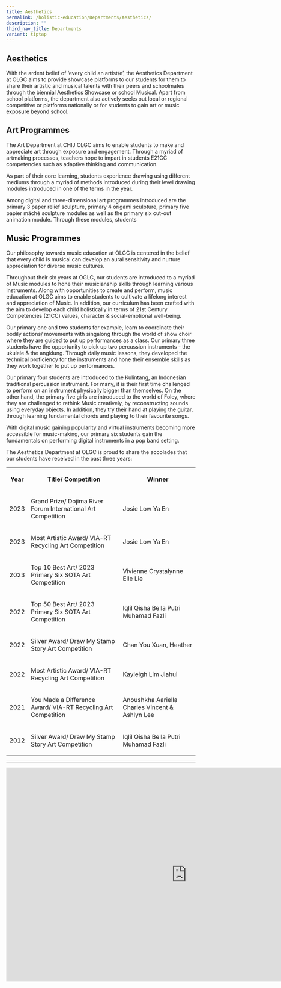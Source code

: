 ```yaml
---
title: Aesthetics
permalink: /holistic-education/Departments/Aesthetics/
description: ""
third_nav_title: Departments
variant: tiptap
---
```

<h2>Aesthetics</h2>
<p>With the ardent belief of ‘every child an artist/e’, the Aesthetics Department
at OLGC aims to provide showcase platforms to our students for them to
share their artistic and musical talents with their peers and schoolmates
through the biennial Aesthetics Showcase or school Musical. Apart from
school platforms, the department also actively seeks out local or regional
competitive or platforms nationally or for students to gain art or music
exposure beyond school.</p>
<h2>Art Programmes</h2>
<p>The Art Department at CHIJ OLGC aims to enable students to make and appreciate
art through exposure and engagement. Through a myriad of artmaking processes,
teachers hope to impart in students E21CC competencies such as adaptive
thinking and communication.</p>
<p>As part of their core learning, students experience drawing using different
mediums through a myriad of methods introduced during their level drawing
modules introduced in one of the terms in the year.</p>
<p>Among digital and three-dimensional art programmes introduced are the
primary 3 paper relief sculpture, primary 4 origami sculpture, primary
five papier mâché sculpture modules as well as the primary six cut-out
animation module. Through these modules, students</p>
<h2>Music Programmes</h2>
<p>Our philosophy towards music education at OLGC is centered in the belief
that every child is musical can develop an aural sensitivity and nurture
appreciation for diverse music cultures.</p>
<p>Throughout their six years at OGLC, our students are introduced to a myriad
of Music modules to hone their musicianship skills through learning various
instruments. Along with opportunities to create and perform, music education
at OLGC aims to enable students to cultivate a lifelong interest and appreciation
of Music. In addition, our curriculum has been crafted with the aim to
develop each child holistically in terms of 21st Century Competencies (21CC)
values, character &amp; social-emotional well-being.</p>
<p>Our primary one and two students for example, learn to coordinate their
bodily actions/ movements with singalong through the world of show choir
where they are guided to put up performances as a class. Our primary three
students have the opportunity to pick up two percussion instruments - the
ukulele &amp; the angklung. Through daily music lessons, they developed
the technical proficiency for the instruments and hone their ensemble skills
as they work together to put up performances.</p>
<p>Our primary four students are introduced to the Kulintang, an Indonesian
traditional percussion instrument. For many, it is their first time challenged
to perform on an instrument physically bigger than themselves. On the other
hand, the primary five girls are introduced to the world of Foley, where
they are challenged to rethink Music creatively, by reconstructing sounds
using everyday objects. In addition, they try their hand at playing the
guitar, through learning fundamental chords and playing to their favourite
songs.</p>
<p>With digital music gaining popularity and virtual instruments becoming
more accessible for music-making, our primary six students gain the fundamentals
on performing digital instruments in a pop band setting.</p>
<p>The Aesthetics Department at OLGC is proud to share the accolades that
our students have received in the past three years:</p>
<table>
<tbody>
<tr>
<th rowspan="1" colspan="1">
<p>Year</p>
</th>
<th rowspan="1" colspan="1">
<p>Title/ Competition</p>
</th>
<th rowspan="1" colspan="1">
<p>Winner</p>
</th>
</tr>
<tr>
<td rowspan="1" colspan="1">
<p>2023</p>
</td>
<td rowspan="1" colspan="1">
<p>Grand Prize/ Dojima River Forum International Art Competition</p>
</td>
<td rowspan="1" colspan="1">
<p>Josie Low Ya En</p>
</td>
</tr>
<tr>
<td rowspan="1" colspan="1">
<p>2023</p>
</td>
<td rowspan="1" colspan="1">
<p>Most Artistic Award/ VIA-RT Recycling Art Competition</p>
</td>
<td rowspan="1" colspan="1">
<p>Josie Low Ya En</p>
</td>
</tr>
<tr>
<td rowspan="1" colspan="1">
<p>2023</p>
</td>
<td rowspan="1" colspan="1">
<p>Top 10 Best Art/ 2023 Primary Six SOTA Art Competition</p>
</td>
<td rowspan="1" colspan="1">
<p>Vivienne Crystalynne Elle Lie</p>
</td>
</tr>
<tr>
<td rowspan="1" colspan="1">
<p>2022</p>
</td>
<td rowspan="1" colspan="1">
<p>Top 50 Best Art/ 2023 Primary Six SOTA Art Competition</p>
</td>
<td rowspan="1" colspan="1">
<p>Iqlil Qisha Bella Putri Muhamad Fazli</p>
</td>
</tr>
<tr>
<td rowspan="1" colspan="1">
<p>2022</p>
</td>
<td rowspan="1" colspan="1">
<p>Silver Award/ Draw My Stamp Story Art Competition</p>
</td>
<td rowspan="1" colspan="1">
<p>Chan You Xuan, Heather</p>
</td>
</tr>
<tr>
<td rowspan="1" colspan="1">
<p>2022</p>
</td>
<td rowspan="1" colspan="1">
<p>Most Artistic Award/ VIA-RT Recycling Art Competition</p>
</td>
<td rowspan="1" colspan="1">
<p>Kayleigh Lim Jiahui</p>
</td>
</tr>
<tr>
<td rowspan="1" colspan="1">
<p>2021</p>
</td>
<td rowspan="1" colspan="1">
<p>You Made a Difference Award/ VIA-RT Recycling Art Competition</p>
</td>
<td rowspan="1" colspan="1">
<p>Anoushkha Aariella Charles Vincent &amp; Ashlyn Lee</p>
</td>
</tr>
<tr>
<td rowspan="1" colspan="1">
<p>2012</p>
</td>
<td rowspan="1" colspan="1">
<p>Silver Award/ Draw My Stamp Story Art Competition</p>
</td>
<td rowspan="1" colspan="1">
<p>Iqlil Qisha Bella Putri Muhamad Fazli</p>
</td>
</tr>
</tbody>
</table>
<hr>
<p></p>
<div class="iframe-wrapper">
<iframe height="569" width="960" allowfullscreen="true" frameborder="0" src="https://docs.google.com/presentation/d/e/2PACX-1vSjHuS0l-0cloo6n0iyO_2YHc2VnO-tzZJ5FLUd3GzaJxoU_BvYFHAs_4wlgOF9ua6oXUOXTwjBmP_X/embed?start=false&amp;loop=false&amp;delayms=3000"></iframe>
</div>
<p></p>